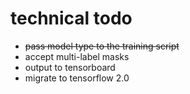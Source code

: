 # technical todo

+ ~~pass model type to the training script~~
+ accept multi-label masks
+ output to tensorboard
+ migrate to tensorflow 2.0
